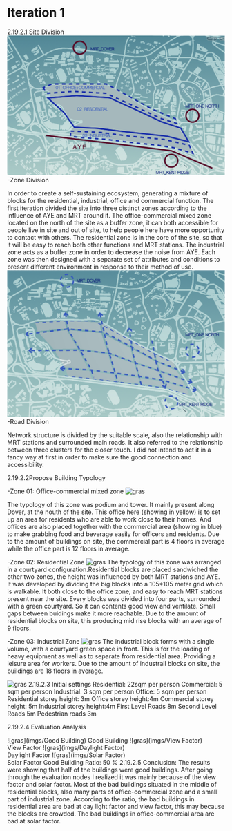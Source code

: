 
# Iteration 1


2.19.2.1 Site Division
![gras](imgs/FUNCTION2-01.jpg)
-Zone Division

In order to create a self-sustaining ecosystem, generating a mixture of blocks for the residential, industrial, office and commercial function. The first iteration divided the site into three distinct zones according to the influence of AYE and MRT around it. The office-commercial mixed zone located on the north of the site as a buffer zone, it can both accessible for people live in site and out of site, to help people here have more opportunity to contact with others. The residential zone is in the core of the site, so that it will be easy to reach both other functions and MRT stations. The industrial zone acts as a buffer zone in order to decrease the noise from AYE. Each zone was then designed with a separate set of attributes and conditions to present different environment in response to their method of use.
![gras](imgs/ROAD-01.jpg)
-Road Division

Network structure is divided by the suitable scale, also the relationship with MRT stations and surrounded main roads. It also referred to the relationship between three clusters for the closer touch. I did not intend to act it in a fancy way at first in order to make sure the good connection and accessibility. 

2.19.2.2Propose Building Typology

-Zone 01: Office-commercial mixed zone
![gras](imgs/typology01)
 
The typology of this zone was podium and tower. It mainly present along Dover, at the nouth of the site. This office here (showing in yellow) is to set up an area for residents who are able to work close to their homes. And offices are also placed together with the commercial area (showing in blue) to make grabbing food and beverage easily for officers and residents. Due to the amount of buildings on site, the commercial part is 4 floors in average while the office part is 12 floors in average.

-Zone 02: Residential Zone
![gras](imgs/typology02)
The typology of this zone was arranged in a courtyard configuration.Residential blocks are placed sandwiched the other two zones, the height was influenced by both MRT stations and AYE. It was developed by dividing the big blocks into a 105*105 meter grid which is walkable. It both close to the office zone, and easy to reach MRT stations present near the site. Every blocks was divided into four parts, surrounded with a green courtyard. So it can contents good view and ventilate. Small gaps between buidings make it more reachable. Due to the amount of residential blocks on site, this producing mid rise blocks with an average of 9 floors.

-Zone 03: Industrial Zone
![gras](imgs/typology03)
The industrial block forms with a single volume, with a courtyard green space in front. This is for the loading of heavy equipment as well as to separate from residential area. Providing a leisure area for workers. Due to the amount of industrail blocks on site, the buildings are 18 floors in average.
 
![gras](imgs/map)
2.19.2.3 Initial settings
Residential: 22sqm per person
Commercial: 5 sqm per person
Industrial: 3 sqm per person
Office: 5 sqm per person
Residential storey height: 3m
Office storey height:4m
Commercial storey height: 5m
Industrial storey height:4m
First Level Roads 8m
Second Level Roads 5m
Pedestrian roads 3m

2.19.2.4 Evaluation Analysis  

![gras](imgs/Good Building) 
Good Building
![gras](imgs/View Factor)  
View Factor
![gras](imgs/Daylight Factor)  
Daylight Factor
![gras](imgs/Solar Factor)  
Solar Factor
Good Building Ratio: 50 %
2.19.2.5 Conclusion: 
The results were showing that half of the buildings were good buildings. After going through the evaluation nodes I realized it was mainly because of the view factor and solar factor. Most of the bad buildings situated in the middle of residential blocks, also many parts of office-commercial zone and a small part of industrial zone. According to the ratio, the bad buildings in residential area are bad at day light factor and view factor, this may because the blocks are crowded. The bad buildings in office-commercial area are bad at solar factor.
